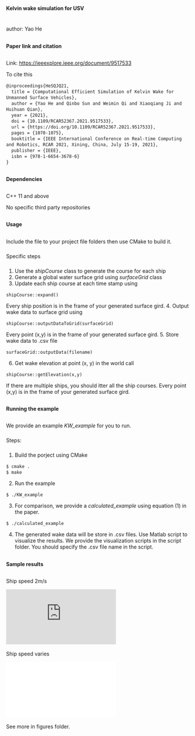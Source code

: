 #
**Kelvin wake simulation for USV**
#
author: Yao He

##
**Paper link and citation**
##

Link: https://ieeexplore.ieee.org/document/9517533

To cite this 
```
@inproceedings{HeSQJQ21,
  title = {Computational Efficient Simulation of Kelvin Wake for Unmanned Surface Vehicles},
  author = {Yao He and Qinbo Sun and Weimin Qi and Xiaoqiang Ji and Huihuan Qian},
  year = {2021},
  doi = {10.1109/RCAR52367.2021.9517533},
  url = {https://doi.org/10.1109/RCAR52367.2021.9517533},
  pages = {1070-1075},
  booktitle = {IEEE International Conference on Real-time Computing and Robotics, RCAR 2021, Xining, China, July 15-19, 2021},
  publisher = {IEEE},
  isbn = {978-1-6654-3678-6}
}
```
##
**Dependencies**
##
C++ 11 and above

No specific third party repositories

##
**Usage**
##

Include the file to your project file folders then use CMake to build it.

###
Specific steps
###
1. Use the *shipCourse* class to generate the course for each ship
2. Generate a global water surface grid using *surfaceGrid* class
3. Update each ship course at each time stamp using 
```
shipCourse::expand()
```
Every ship position is in the frame of your generated surface gird.
4. Output wake data to surface grid using 
```
shipCourse::outputDataToGrid(surfaceGrid)
```
Every point (x,y) is in the frame of your generated surface gird.
5. Store wake data to .csv file
```
surfaceGrid::outputData(filename)
```
6. Get wake elevation at point (x, y) in the world call
```
shipCourse::getElevation(x,y)
```
If there are multiple ships, you should itter all the ship courses. 
Every point (x,y) is in the frame of your generated surface gird.

##
**Running the example**
##

We provide an example *KW_example* for you to run. 

###
Steps:
###
1. Build the porject using CMake
 ```
 $ cmake .
 $ make
 ```
 2. Run the example 
  ```
 $ ./KW_example
 ```
 3. For comparison, we provide a *calculated_example* using equation (1) in the paper.
   ```
 $ ./calculated_example
 ```
 4. The generated wake data will be store in .csv files. Use Matlab script to visualize the results. We provide the visualization scripts in the script folder. You should specify the .csv file name in the script.
 
 ##
 **Sample results**
 ##
 Ship speed 2m/s
 
 ![speed=2m/s](https://github.com/shockwaveHe/Kelvin-wake-simulation-for-USV/blob/main/figures/2m.pdf)
 
 Ship speed varies
 
 
 ![speed varies](./figures/figure_varied.pdf)
 
 See more in figures folder.
